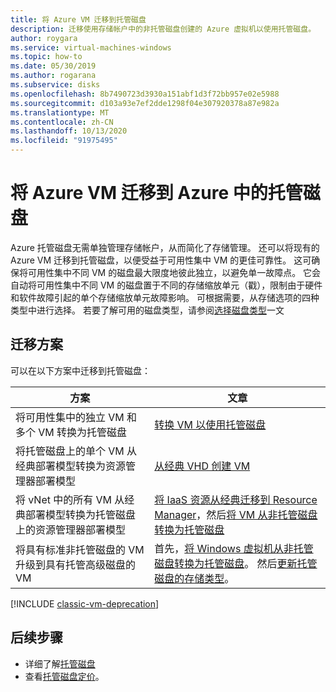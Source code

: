 ```yaml
---
title: 将 Azure VM 迁移到托管磁盘
description: 迁移使用存储帐户中的非托管磁盘创建的 Azure 虚拟机以使用托管磁盘。
author: roygara
ms.service: virtual-machines-windows
ms.topic: how-to
ms.date: 05/30/2019
ms.author: rogarana
ms.subservice: disks
ms.openlocfilehash: 8b7490723d3930a151abf1d3f72bb957e02e5988
ms.sourcegitcommit: d103a93e7ef2dde1298f04e307920378a87e982a
ms.translationtype: MT
ms.contentlocale: zh-CN
ms.lasthandoff: 10/13/2020
ms.locfileid: "91975495"
---
```

# <a name="migrate-azure-vms-to-managed-disks-in-azure"></a>将 Azure VM 迁移到 Azure 中的托管磁盘

Azure 托管磁盘无需单独管理存储帐户，从而简化了存储管理。  还可以将现有的 Azure VM 迁移到托管磁盘，以便受益于可用性集中 VM 的更佳可靠性。 这可确保将可用性集中不同 VM 的磁盘最大限度地彼此独立，以避免单一故障点。 它会自动将可用性集中不同 VM 的磁盘置于不同的存储缩放单元（戳），限制由于硬件和软件故障引起的单个存储缩放单元故障影响。
可根据需要，从存储选项的四种类型中进行选择。 若要了解可用的磁盘类型，请参阅[选择磁盘类型](../disks-types.md)一文

## <a name="migration-scenarios"></a>迁移方案

可以在以下方案中迁移到托管磁盘：

|方案  |文章  |
|---------|---------|
|将可用性集中的独立 VM 和多个 VM 转换为托管磁盘     |[转换 VM 以使用托管磁盘](convert-unmanaged-to-managed-disks.md)         |
|将托管磁盘上的单个 VM 从经典部署模型转换为资源管理器部署模型     |[从经典 VHD 创建 VM](create-vm-specialized-portal.md)         |
|将 vNet 中的所有 VM 从经典部署模型转换为托管磁盘上的资源管理器部署模型     |[将 IaaS 资源从经典迁移到 Resource Manager](migration-classic-resource-manager-ps.md)，然后[将 VM 从非托管磁盘转换为托管磁盘](convert-unmanaged-to-managed-disks.md)         |
|将具有标准非托管磁盘的 VM 升级到具有托管高级磁盘的 VM     | 首先，[将 Windows 虚拟机从非托管磁盘转换为托管磁盘](convert-unmanaged-to-managed-disks.md)。 然后[更新托管磁盘的存储类型](convert-disk-storage.md)。         |

[!INCLUDE [classic-vm-deprecation](../../../includes/classic-vm-deprecation.md)]

## <a name="next-steps"></a>后续步骤

- 详细了解[托管磁盘](../managed-disks-overview.md)
- 查看[托管磁盘定价](https://azure.microsoft.com/pricing/details/managed-disks/)。